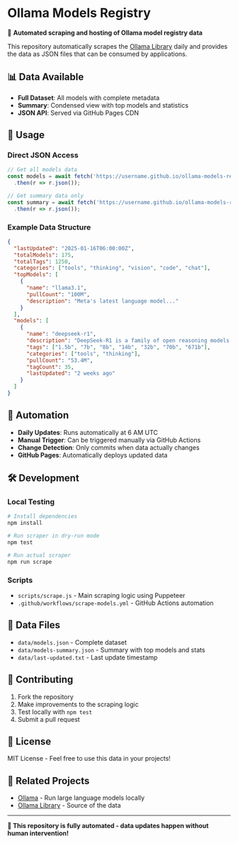 # Ollama Models Registry

🤖 **Automated scraping and hosting of Ollama model registry data**

This repository automatically scrapes the [Ollama Library](https://ollama.com/library) daily and provides the data as JSON files that can be consumed by applications.

## 📊 Data Available

- **Full Dataset**: All models with complete metadata
- **Summary**: Condensed view with top models and statistics  
- **JSON API**: Served via GitHub Pages CDN

## 🚀 Usage

### Direct JSON Access

```javascript
// Get all models data
const models = await fetch('https://username.github.io/ollama-models-registry/models.json')
  .then(r => r.json());

// Get summary data only
const summary = await fetch('https://username.github.io/ollama-models-registry/models-summary.json')
  .then(r => r.json());
```

### Example Data Structure

```json
{
  "lastUpdated": "2025-01-16T06:00:00Z",
  "totalModels": 175,
  "totalTags": 1250,
  "categories": ["tools", "thinking", "vision", "code", "chat"],
  "topModels": [
    {
      "name": "llama3.1",
      "pullCount": "100M",
      "description": "Meta's latest language model..."
    }
  ],
  "models": [
    {
      "name": "deepseek-r1",
      "description": "DeepSeek-R1 is a family of open reasoning models...",
      "tags": ["1.5b", "7b", "8b", "14b", "32b", "70b", "671b"],
      "categories": ["tools", "thinking"],
      "pullCount": "53.4M",
      "tagCount": 35,
      "lastUpdated": "2 weeks ago"
    }
  ]
}
```

## 🔄 Automation

- **Daily Updates**: Runs automatically at 6 AM UTC
- **Manual Trigger**: Can be triggered manually via GitHub Actions
- **Change Detection**: Only commits when data actually changes
- **GitHub Pages**: Automatically deploys updated data

## 🛠️ Development

### Local Testing

```bash
# Install dependencies
npm install

# Run scraper in dry-run mode
npm test

# Run actual scraper
npm run scrape
```

### Scripts

- `scripts/scrape.js` - Main scraping logic using Puppeteer
- `.github/workflows/scrape-models.yml` - GitHub Actions automation

## 📁 Data Files

- `data/models.json` - Complete dataset
- `data/models-summary.json` - Summary with top models and stats
- `data/last-updated.txt` - Last update timestamp

## 🤝 Contributing

1. Fork the repository
2. Make improvements to the scraping logic
3. Test locally with `npm test`
4. Submit a pull request

## 📜 License

MIT License - Feel free to use this data in your projects!

## 🔗 Related Projects

- [Ollama](https://ollama.com/) - Run large language models locally
- [Ollama Library](https://ollama.com/library) - Source of the data

---

**🤖 This repository is fully automated - data updates happen without human intervention!**